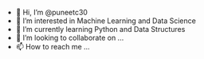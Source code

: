 - 👋 Hi, I’m @puneetc30
- 👀 I’m interested in Machine Learning and Data Science
- 🌱 I’m currently learning Python and Data Structures
- 💞️ I’m looking to collaborate on ...
- 📫 How to reach me ...

<!---
puneetc30/puneetc30 is a ✨ special ✨ repository because its `README.md` (this file) appears on your GitHub profile.
You can click the Preview link to take a look at your changes.
--->
